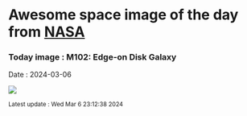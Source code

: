 
# Awesome space image of the day from [NASA](https://api.nasa.gov/)

### Today image : M102: Edge-on Disk Galaxy
Date : 2024-03-06

![](https://apod.nasa.gov/apod/image/2403/M102_HubbleEbrahimian_960.jpg)

<small>Latest update : Wed Mar  6 23:12:38 2024</small>
        